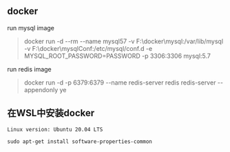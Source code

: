 ## docker

run mysql image
> docker run -d --rm --name mysql57 -v F:\docker\mysql:/var/lib/mysql -v F:\docker\mysqlConf:/etc/mysql/conf.d -e MYSQL_ROOT_PASSWORD=PASSWORD -p 3306:3306 mysql:5.7

run redis image
> docker run -d -p 6379:6379 --name redis-server redis redis-server --appendonly ye

## 在WSL中安装docker

```text
Linux version: Ubuntu 20.04 LTS

sudo apt-get install software-properties-common
```

